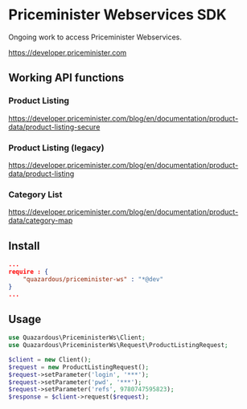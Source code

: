 # Priceminister Webservices SDK

Ongoing work to access Priceminister Webservices.

https://developer.priceminister.com

## Working API functions
### Product Listing
https://developer.priceminister.com/blog/en/documentation/product-data/product-listing-secure

### Product Listing (legacy)
https://developer.priceminister.com/blog/en/documentation/product-data/product-listing

### Category List
https://developer.priceminister.com/blog/en/documentation/product-data/category-map

## Install

```json
...
require : {
    "quazardous/priceminister-ws" : "*@dev"
}
...
```

## Usage

```php
use Quazardous\PriceministerWs\Client;
use Quazardous\PriceministerWs\Request\ProductListingRequest;

$client = new Client();
$request = new ProductListingRequest();
$request->setParameter('login', '***');
$request->setParameter('pwd', '***');
$request->setParameter('refs', 9780747595823);
$response = $client->request($request);
```